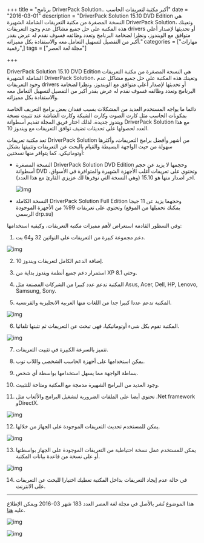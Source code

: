 +++
title = "برنامج DriverPack Solution.. أكبر مكتبة لتعريفات الحاسب"
date = "2016-03-01"
description = "DriverPack Solution 15.10 DVD Edition هي النسخة المصغرة من مكتبة التعريفات الشاملة الشهيرة DriverPack Solution، وتعينك هذه المكتبة على حل جميع مشاكل عدم وجود التعريفات drivers أو تحديثها لإصدار أعلي متوافق مع الويندوز، ونظرا لضخامة البرنامج وتعدد وظائفه فسوف نقدم له عرض بقدر أكبر من التفصيل لتسهيل التعامل معه والاستفادة بكل مميزاته."
categories = ["مهارات رقمية",]
tags = ["مجلة لغة العصر"]

+++

DriverPack Solution 15.10 DVD Edition هي النسخة المصغرة من مكتبة التعريفات الشاملة الشهيرة DriverPack Solution، وتعينك هذه المكتبة على حل جميع مشاكل عدم وجود التعريفات drivers أو تحديثها لإصدار أعلي متوافق مع الويندوز، ونظرا لضخامة البرنامج وتعدد وظائفه فسوف نقدم له عرض بقدر أكبر من التفصيل لتسهيل التعامل معه والاستفادة بكل مميزاته.

دائما ما يواجه المستخدم العديد من المشكلات بسبب فقدان بعض برامج التعريف الخاصة بمكونات الحاسب مثل كارت الصوت وكارت الشبكة وكارت الشاشة عند تثبيت نسخة ويندوز جديدة، لذلك اختار فريق المجلة تقديم أسطوانة DriverPack Solution مع هذا العدد لحصولها على تحديثات تضيف توافق التعريفات مع ويندوز 10.

تعد مكتبة تعريفات DriverPack Solution من أشهر وأفضل برامج التعريفات، وأكثرها سهولة من حيث الواجهة البسيطة والقيام بالبحث عن التعريفات وتثبيتها بشكل أوتوماتيكي، كما يتوافر منها نسختين:

-   النسخة المصغرة DriverPack Solution DVD Edition وحجمها لا يزيد عن حجم أسطوانة DVD وتحتوي على تعريفات أغلب الأجهزة الشهيرة والمتوافرة في الأسواق، اخر اصدار منها هو 15.10 (وهي النسخة التي نوفرها لك عزيزي القارئ مع هذا العدد).

    ![img](images/1.png)

-   النسخة الكاملة DriverPack Solution Full Edition وحجهما يزيد عن 11 جيجا وتحتوي على تعريفات 99% من الأجهزة الموجودة (يمكنك تحميلها من الموقع الرسمي drp.su)

وفي السطور القادمة استعراض لأهم مميزات مكتبة التعريفات، وكيفية استخدامها:

1. دعم مجموعة كبيرة من التعريفات على النواتين 32 و64 بت.

![img](images/2.png)

2. إضافة الدعم الكامل لتعريفات ويندوز 10.

3. استمرار دعم جميع أنظمة ويندوز بداية من XP وحتى 8.1.

4. المكتبة تدعم عدد كبيرا من الشركات المصنعة مثل Asus, Acer, Dell, HP, Lenovo, Samsung, Sony.

5. المكتبة تدعم عددا كبيرا جدا من اللغات منها العربية الانجليزية والفرنسية.

![img](images/3.png)

6. المكتبة تقوم بكل شيء أوتوماتيكيا، فهي تبحث عن التعريفات ثم تثبتها تلقائيا.

![img](images/4.png)

7. تتميز بالسرعة الكبيرة في تثبيت التعريفات.

8. يمكن استخدامها على أجهزة الحاسب الشخصي واللاب توب.

9. بساطة الواجهة مما يسهل استخدامها بواسطة أي شخص.

10. وجود العديد من البرامج الشهيرة مدمجة مع المكتبة ومتاحة للتثبيت.

11. تحتوي أيضا على الملفات الضرورية لتشغيل البرامج والألعاب مثل .Net framework وDirectX.

![img](images/5.png)

12. يمكن للمستخدم تحديث التعريفات الموجودة على الجهاز من خلالها.

![img](images/6.png)

13. يمكن للمستخدم عمل نسخة احتياطية من التعريفات الموجودة على الجهاز بواسطتها أو على نسخة من قاعدة بيانات المكتبة.

![img](images/7.png)

14. في حالة عدم إيجاد التعريفات بداخل المكتبة تعطيك اختيارا للبحث عن التعريفات على الانترنت.

---

هذا الموضوع نُشر باﻷصل في مجلة لغة العصر العدد 183 شهر 03-2016 ويمكن الإطلاع عليه [هنا](https://drive.google.com/file/d/1PlVnxrTkEQg_4q1u-ozKiCx1rdsXIqvq/view?usp=sharing).

![img](images/183-2.png)

![img](images/183-3.png)
